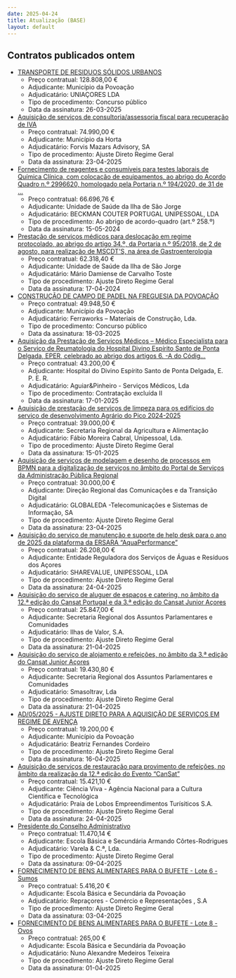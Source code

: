 ```yaml
---
date: 2025-04-24
title: Atualização (BASE)
layout: default
---
```

## Contratos publicados ontem

* [TRANSPORTE DE RESIDUOS SÓLIDOS URBANOS](https://www.base.gov.pt/Base4/pt/detalhe/?type=contratos&id=11370710)
  * Preço contratual: 128.808,00 €
  * Adjudicante: Município da Povoação
  * Adjudicatário: UNIAÇORES LDA
  * Tipo de procedimento: Concurso público
  * Data da assinatura: 26-03-2025
* [Aquisição de serviços de consultoria/assessoria fiscal para recuperação de IVA](https://www.base.gov.pt/Base4/pt/detalhe/?type=contratos&id=11369631)
  * Preço contratual: 74.990,00 €
  * Adjudicante: Município da Horta
  * Adjudicatário: Forvis Mazars Advisory, SA
  * Tipo de procedimento: Ajuste Direto Regime Geral
  * Data da assinatura: 23-04-2025
* [Fornecimento de reagentes e consumíveis para testes laborais de Química Clínica, com colocação de equipamentos, ao abrigo do Acordo Quadro n.º 2996620, homologado pela Portaria n.º 194/2020, de 31 de ...](https://www.base.gov.pt/Base4/pt/detalhe/?type=contratos&id=11371577)
  * Preço contratual: 66.696,76 €
  * Adjudicante: Unidade de Saúde da Ilha de São Jorge
  * Adjudicatário: BECKMAN COUTER PORTUGAL UNIPESSOAL, LDA
  * Tipo de procedimento: Ao abrigo de acordo-quadro (art.º 258.º)
  * Data da assinatura: 15-05-2024
* [Prestação de serviços médicos para deslocação em regime protocolado, ao abrigo do artigo 34.º, da Portaria n.º 95/2018, de 2 de agosto, para realização de MSCDT'S, na área de Gastroenterologia](https://www.base.gov.pt/Base4/pt/detalhe/?type=contratos&id=11371524)
  * Preço contratual: 62.318,40 €
  * Adjudicante: Unidade de Saúde da Ilha de São Jorge
  * Adjudicatário: Mário Damiense de Carvalho Toste
  * Tipo de procedimento: Ajuste Direto Regime Geral
  * Data da assinatura: 17-04-2024
* [CONSTRUÇÃO DE CAMPO DE PADEL NA FREGUESIA DA POVOAÇÃO](https://www.base.gov.pt/Base4/pt/detalhe/?type=contratos&id=11370672)
  * Preço contratual: 49.948,50 €
  * Adjudicante: Município da Povoação
  * Adjudicatário: Ferraworks – Materiais de Construção, Lda.
  * Tipo de procedimento: Concurso público
  * Data da assinatura: 18-03-2025
* [Aquisição da Prestação de Serviços Médicos – Médico Especialista para o Serviço de Reumatologia do Hospital Divino Espírito Santo de Ponta Delgada, EPER, celebrado ao abrigo dos artigos 6. -A do Códig...](https://www.base.gov.pt/Base4/pt/detalhe/?type=contratos&id=11369656)
  * Preço contratual: 43.200,00 €
  * Adjudicante: Hospital do Divino Espírito Santo de Ponta Delgada, E. P. E. R.
  * Adjudicatário: Aguiar&Pinheiro - Serviços Médicos, Lda
  * Tipo de procedimento: Contratação excluída II
  * Data da assinatura: 17-01-2025
* [Aquisição de prestação de serviços de limpeza para os edifícios do serviço de desenvolvimento Agrário do Pico 2024-2025](https://www.base.gov.pt/Base4/pt/detalhe/?type=contratos&id=11371572)
  * Preço contratual: 39.000,00 €
  * Adjudicante: Secretaria Regional da Agricultura e Alimentação
  * Adjudicatário: Fábio Moreira Cabral, Unipessoal, Lda.
  * Tipo de procedimento: Ajuste Direto Regime Geral
  * Data da assinatura: 15-01-2025
* [Aquisição de serviços de modelagem e desenho de processos em BPMN para a digitalização de serviços no âmbito do Portal de Serviços da Administração Pública Regional](https://www.base.gov.pt/Base4/pt/detalhe/?type=contratos&id=11369486)
  * Preço contratual: 30.000,00 €
  * Adjudicante: Direção Regional das Comunicações e da Transição Digital
  * Adjudicatário: GLOBALEDA -Telecomunicações e Sistemas de Informação, SA
  * Tipo de procedimento: Ajuste Direto Regime Geral
  * Data da assinatura: 23-04-2025
* [Aquisição do serviço de manutenção e suporte de help desk para o ano de 2025 da plataforma da ERSARA “AquaPerformance”](https://www.base.gov.pt/Base4/pt/detalhe/?type=contratos&id=11371098)
  * Preço contratual: 26.208,00 €
  * Adjudicante: Entidade Reguladora dos Serviços de Águas e Resíduos dos Açores
  * Adjudicatário: SHAREVALUE, UNIPESSOAL, LDA
  * Tipo de procedimento: Ajuste Direto Regime Geral
  * Data da assinatura: 24-04-2025
* [Aquisição do serviço de aluguer de espaços e catering, no âmbito da 12.ª edição do Cansat Portugal e da 3.ª edição do Cansat Junior Açores](https://www.base.gov.pt/Base4/pt/detalhe/?type=contratos&id=11371425)
  * Preço contratual: 25.847,00 €
  * Adjudicante: Secretaria Regional dos Assuntos Parlamentares e Comunidades
  * Adjudicatário: Ilhas de Valor, S.A.
  * Tipo de procedimento: Ajuste Direto Regime Geral
  * Data da assinatura: 21-04-2025
* [Aquisição do serviço de alojamento e refeições, no âmbito da 3.ª edição do Cansat Junior Açores](https://www.base.gov.pt/Base4/pt/detalhe/?type=contratos&id=11371555)
  * Preço contratual: 19.430,80 €
  * Adjudicante: Secretaria Regional dos Assuntos Parlamentares e Comunidades
  * Adjudicatário: Smasoltrav, Lda
  * Tipo de procedimento: Ajuste Direto Regime Geral
  * Data da assinatura: 21-04-2025
* [AD/05/2025 - AJUSTE DIRETO PARA A AQUISIÇÃO DE SERVIÇOS EM REGIME DE AVENÇA](https://www.base.gov.pt/Base4/pt/detalhe/?type=contratos&id=11371103)
  * Preço contratual: 19.200,00 €
  * Adjudicante: Município da Povoação
  * Adjudicatário: Beatriz Fernandes Cordeiro
  * Tipo de procedimento: Ajuste Direto Regime Geral
  * Data da assinatura: 16-04-2025
* [Aquisição de serviços de restauração para provimento de refeições, no âmbito da realização da 12.ª edição do Evento “CanSat”](https://www.base.gov.pt/Base4/pt/detalhe/?type=contratos&id=11369794)
  * Preço contratual: 15.421,10 €
  * Adjudicante: Ciência Viva - Agência Nacional para a Cultura Científica e Tecnológica
  * Adjudicatário: Praia de Lobos Empreendimentos Turísiticos S.A. 
  * Tipo de procedimento: Ajuste Direto Regime Geral
  * Data da assinatura: 24-04-2025
* [Presidente do Conselho Administrativo](https://www.base.gov.pt/Base4/pt/detalhe/?type=contratos&id=11370492)
  * Preço contratual: 11.470,14 €
  * Adjudicante: Escola Básica e Secundária Armando Côrtes-Rodrigues
  * Adjudicatário: Varela & C.ª, Lda.
  * Tipo de procedimento: Ajuste Direto Regime Geral
  * Data da assinatura: 09-04-2025
* [FORNECIMENTO DE BENS ALIMENTARES PARA O BUFETE - Lote 6 - Sumos](https://www.base.gov.pt/Base4/pt/detalhe/?type=contratos&id=11370299)
  * Preço contratual: 5.416,20 €
  * Adjudicante: Escola Básica e Secundária da Povoação
  * Adjudicatário: Repraçores - Comércio e Representações , S.A
  * Tipo de procedimento: Ajuste Direto Regime Geral
  * Data da assinatura: 03-04-2025
* [FORNECIMENTO DE BENS ALIMENTARES PARA O BUFETE - Lote 8 - Ovos](https://www.base.gov.pt/Base4/pt/detalhe/?type=contratos&id=11370316)
  * Preço contratual: 265,00 €
  * Adjudicante: Escola Básica e Secundária da Povoação
  * Adjudicatário: Nuno Alexandre Medeiros Teixeira
  * Tipo de procedimento: Ajuste Direto Regime Geral
  * Data da assinatura: 01-04-2025

